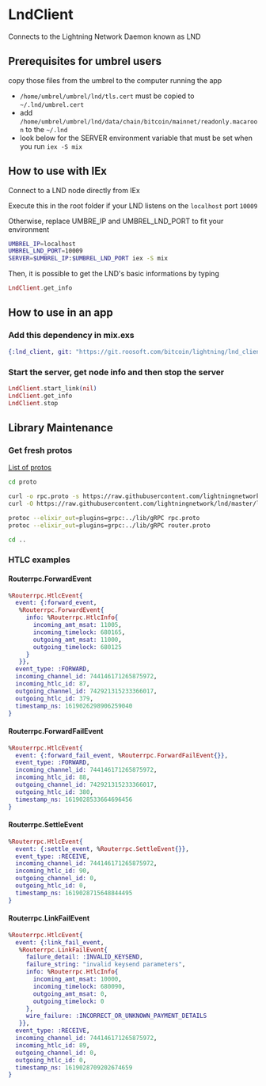# LndClient

Connects to the Lightning Network Daemon known as LND

## Prerequisites for umbrel users

copy those files from the umbrel to the computer running the app

- `/home/umbrel/umbrel/lnd/tls.cert` must be copied to `~/.lnd/umbrel.cert`
- add `/home/umbrel/umbrel/lnd/data/chain/bitcoin/mainnet/readonly.macaroon` to the `~/.lnd`
- look below for the SERVER environment variable that must be set when you run `iex -S mix`

## How to use with IEx

Connect to a LND node directly from IEx

Execute this in the root folder if your LND listens on the `localhost` port `10009`

Otherwise, replace UMBRE_IP and UMBREL_LND_PORT to fit your environment

```bash
UMBREL_IP=localhost
UMBREL_LND_PORT=10009
SERVER=$UMBREL_IP:$UMBREL_LND_PORT iex -S mix
```

Then, it is possible to get the LND's basic informations by typing

```elixir
LndClient.get_info
```

## How to use in an app

### Add this dependency in mix.exs

```elixir
{:lnd_client, git: "https://git.roosoft.com/bitcoin/lightning/lnd_client.git", tag: "0.1.1"}
```

### Start the server, get node info and then stop the server

```elixir
LndClient.start_link(nil)
LndClient.get_info
LndClient.stop
```

## Library Maintenance

### Get fresh protos

[List of protos](https://api.lightning.community/#lnd-grpc-api-reference)

```bash
cd proto

curl -o rpc.proto -s https://raw.githubusercontent.com/lightningnetwork/lnd/master/lnrpc/rpc.proto
curl -O https://raw.githubusercontent.com/lightningnetwork/lnd/master/lnrpc/routerrpc/router.proto

protoc --elixir_out=plugins=grpc:../lib/gRPC rpc.proto
protoc --elixir_out=plugins=grpc:../lib/gRPC router.proto

cd ..
```

### HTLC examples

#### Routerrpc.ForwardEvent

```elixir
%Routerrpc.HtlcEvent{
  event: {:forward_event,
   %Routerrpc.ForwardEvent{
     info: %Routerrpc.HtlcInfo{
       incoming_amt_msat: 11005,
       incoming_timelock: 680165,
       outgoing_amt_msat: 11000,
       outgoing_timelock: 680125
     }
   }},
  event_type: :FORWARD,
  incoming_channel_id: 744146171265875972,
  incoming_htlc_id: 87,
  outgoing_channel_id: 742921315233366017,
  outgoing_htlc_id: 379,
  timestamp_ns: 1619026298906259040
}
```

#### Routerrpc.ForwardFailEvent

```elixir
%Routerrpc.HtlcEvent{
  event: {:forward_fail_event, %Routerrpc.ForwardFailEvent{}},
  event_type: :FORWARD,
  incoming_channel_id: 744146171265875972,
  incoming_htlc_id: 88,
  outgoing_channel_id: 742921315233366017,
  outgoing_htlc_id: 380,
  timestamp_ns: 1619028533664696456
}
```

#### Routerrpc.SettleEvent

```elixir
%Routerrpc.HtlcEvent{
  event: {:settle_event, %Routerrpc.SettleEvent{}},
  event_type: :RECEIVE,
  incoming_channel_id: 744146171265875972,
  incoming_htlc_id: 90,
  outgoing_channel_id: 0,
  outgoing_htlc_id: 0,
  timestamp_ns: 1619028715648844495
}
```

#### Routerrpc.LinkFailEvent

```elixir
%Routerrpc.HtlcEvent{
  event: {:link_fail_event,
   %Routerrpc.LinkFailEvent{
     failure_detail: :INVALID_KEYSEND,
     failure_string: "invalid keysend parameters",
     info: %Routerrpc.HtlcInfo{
       incoming_amt_msat: 10000,
       incoming_timelock: 680090,
       outgoing_amt_msat: 0,
       outgoing_timelock: 0
     },
     wire_failure: :INCORRECT_OR_UNKNOWN_PAYMENT_DETAILS
   }},
  event_type: :RECEIVE,
  incoming_channel_id: 744146171265875972,
  incoming_htlc_id: 89,
  outgoing_channel_id: 0,
  outgoing_htlc_id: 0,
  timestamp_ns: 1619028709202674659
}
```
